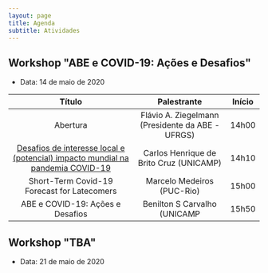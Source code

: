 ```yaml
---
layout: page
title: Agenda
subtitle: Atividades
---
```


## Workshop "ABE e COVID-19: Ações e Desafios"

* Data: 14 de maio de 2020

|                                     Título                                     |                    Palestrante                   |    Início    |
|:------------------------------------------------------------------------------:|:------------------------------------------------:|:-------------:|
| Abertura                                                                       | Flávio A. Ziegelmann (Presidente da ABE - UFRGS) | 14h00 |
| [Desafios de interesse local e (potencial) impacto mundial na pandemia COVID-19](https://www.researchgate.net/publication/341384938_Desafios_de_interesse_local_e_impacto_mundial_potencial_na_pandemia_COVID-19) | Carlos Henrique de Brito Cruz (UNICAMP)          | 14h10 |
| Short-Term Covid-19 Forecast for Latecomers                                    | Marcelo Medeiros (PUC-Rio)                       | 15h00 |
| ABE e COVID-19: Ações e Desafios                                               | Benilton S Carvalho (UNICAMP                     | 15h50 |




## Workshop "TBA"

* Data: 21 de maio de 2020

